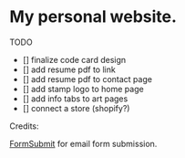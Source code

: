 # My personal website.

TODO

- [] finalize code card design
- [] add resume pdf to link
- [] add resume pdf to contact page
- [] add stamp logo to home page
- [] add info tabs to art pages 
- [] connect a store (shopify?)
 




Credits: 

[FormSubmit](https://formsubmit.co/) for email form submission.